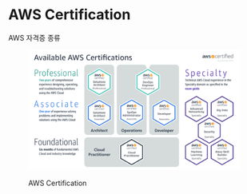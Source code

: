 # AWS Certification

AWS 자격증 종류

<figure><img src="../../../.gitbook/assets/image.png" alt=""><figcaption><p>AWS Certification</p></figcaption></figure>
